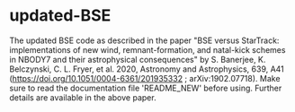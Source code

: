 # updated-BSE
The updated BSE code as described in the paper "BSE versus StarTrack: implementations of new wind, remnant-formation, and natal-kick schemes in NBODY7 and their astrophysical consequences" by S. Banerjee, K. Belczynski, C. L. Fryer, et al. 2020, Astronomy and Astrophysics, 639, A41 (https://doi.org/10.1051/0004-6361/201935332 ; arXiv:1902.07718). Make sure to read the documentation file 'README_NEW' before using. Further details are available in the above paper.
